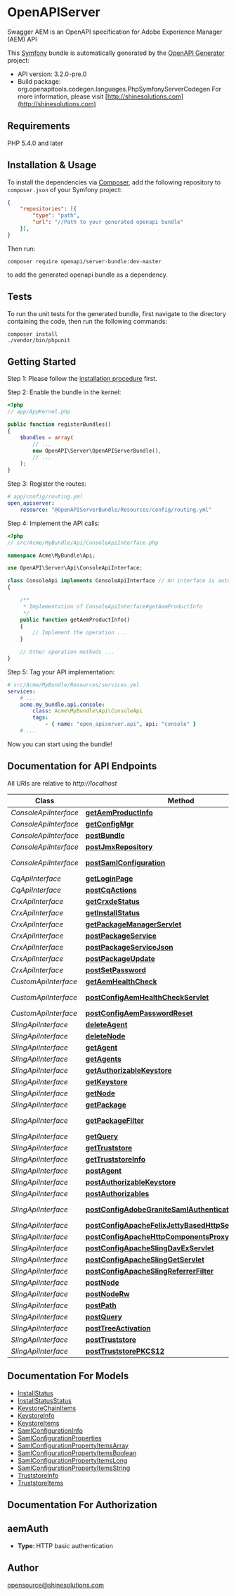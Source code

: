 # OpenAPIServer
Swagger AEM is an OpenAPI specification for Adobe Experience Manager (AEM) API

This [Symfony](https://symfony.com/) bundle is automatically generated by the [OpenAPI Generator](https://openapi-generator.tech) project:

- API version: 3.2.0-pre.0
- Build package: org.openapitools.codegen.languages.PhpSymfonyServerCodegen
For more information, please visit [http://shinesolutions.com](http://shinesolutions.com)

## Requirements

PHP 5.4.0 and later

## Installation & Usage

To install the dependencies via [Composer](http://getcomposer.org/), add the following repository to `composer.json` of your Symfony project:

```json
{
    "repositories": [{
        "type": "path",
        "url": "//Path to your generated openapi bundle"
    }],
}
```

Then run:

```
composer require openapi/server-bundle:dev-master
```

to add the generated openapi bundle as a dependency.

## Tests

To run the unit tests for the generated bundle, first navigate to the directory containing the code, then run the following commands:

```
composer install
./vendor/bin/phpunit
```


## Getting Started

Step 1: Please follow the [installation procedure](#installation--usage) first.

Step 2: Enable the bundle in the kernel:

```php
<?php
// app/AppKernel.php

public function registerBundles()
{
    $bundles = array(
        // ...
        new OpenAPI\Server\OpenAPIServerBundle(),
        // ...
    );
}
```

Step 3: Register the routes:

```yaml
# app/config/routing.yml
open_apiserver:
    resource: "@OpenAPIServerBundle/Resources/config/routing.yml"
```

Step 4: Implement the API calls:

```php
<?php
// src/Acme/MyBundle/Api/ConsoleApiInterface.php

namespace Acme\MyBundle\Api;

use OpenAPI\Server\Api\ConsoleApiInterface;

class ConsoleApi implements ConsoleApiInterface // An interface is autogenerated
{

    /**
     * Implementation of ConsoleApiInterface#getAemProductInfo
     */
    public function getAemProductInfo()
    {
        // Implement the operation ...
    }

    // Other operation methods ...
}
```

Step 5: Tag your API implementation:

```yaml
# src/Acme/MyBundle/Resources/services.yml
services:
    # ...
    acme.my_bundle.api.console:
        class: Acme\MyBundle\Api\ConsoleApi
        tags:
            - { name: "open_apiserver.api", api: "console" }
    # ...
```

Now you can start using the bundle!


## Documentation for API Endpoints

All URIs are relative to *http://localhost*

Class | Method | HTTP request | Description
------------ | ------------- | ------------- | -------------
*ConsoleApiInterface* | [**getAemProductInfo**](Resources/docs/Api/ConsoleApiInterface.md#getaemproductinfo) | **GET** /system/console/status-productinfo.json | 
*ConsoleApiInterface* | [**getConfigMgr**](Resources/docs/Api/ConsoleApiInterface.md#getconfigmgr) | **GET** /system/console/configMgr | 
*ConsoleApiInterface* | [**postBundle**](Resources/docs/Api/ConsoleApiInterface.md#postbundle) | **POST** /system/console/bundles/{name} | 
*ConsoleApiInterface* | [**postJmxRepository**](Resources/docs/Api/ConsoleApiInterface.md#postjmxrepository) | **POST** /system/console/jmx/com.adobe.granite:type&#x3D;Repository/op/{action} | 
*ConsoleApiInterface* | [**postSamlConfiguration**](Resources/docs/Api/ConsoleApiInterface.md#postsamlconfiguration) | **POST** /system/console/configMgr/com.adobe.granite.auth.saml.SamlAuthenticationHandler | 
*CqApiInterface* | [**getLoginPage**](Resources/docs/Api/CqApiInterface.md#getloginpage) | **GET** /libs/granite/core/content/login.html | 
*CqApiInterface* | [**postCqActions**](Resources/docs/Api/CqApiInterface.md#postcqactions) | **POST** /.cqactions.html | 
*CrxApiInterface* | [**getCrxdeStatus**](Resources/docs/Api/CrxApiInterface.md#getcrxdestatus) | **GET** /crx/server/crx.default/jcr:root/.1.json | 
*CrxApiInterface* | [**getInstallStatus**](Resources/docs/Api/CrxApiInterface.md#getinstallstatus) | **GET** /crx/packmgr/installstatus.jsp | 
*CrxApiInterface* | [**getPackageManagerServlet**](Resources/docs/Api/CrxApiInterface.md#getpackagemanagerservlet) | **GET** /crx/packmgr/service/script.html | 
*CrxApiInterface* | [**postPackageService**](Resources/docs/Api/CrxApiInterface.md#postpackageservice) | **POST** /crx/packmgr/service.jsp | 
*CrxApiInterface* | [**postPackageServiceJson**](Resources/docs/Api/CrxApiInterface.md#postpackageservicejson) | **POST** /crx/packmgr/service/.json/{path} | 
*CrxApiInterface* | [**postPackageUpdate**](Resources/docs/Api/CrxApiInterface.md#postpackageupdate) | **POST** /crx/packmgr/update.jsp | 
*CrxApiInterface* | [**postSetPassword**](Resources/docs/Api/CrxApiInterface.md#postsetpassword) | **POST** /crx/explorer/ui/setpassword.jsp | 
*CustomApiInterface* | [**getAemHealthCheck**](Resources/docs/Api/CustomApiInterface.md#getaemhealthcheck) | **GET** /system/health | 
*CustomApiInterface* | [**postConfigAemHealthCheckServlet**](Resources/docs/Api/CustomApiInterface.md#postconfigaemhealthcheckservlet) | **POST** /apps/system/config/com.shinesolutions.healthcheck.hc.impl.ActiveBundleHealthCheck | 
*CustomApiInterface* | [**postConfigAemPasswordReset**](Resources/docs/Api/CustomApiInterface.md#postconfigaempasswordreset) | **POST** /apps/system/config/com.shinesolutions.aem.passwordreset.Activator | 
*SlingApiInterface* | [**deleteAgent**](Resources/docs/Api/SlingApiInterface.md#deleteagent) | **DELETE** /etc/replication/agents.{runmode}/{name} | 
*SlingApiInterface* | [**deleteNode**](Resources/docs/Api/SlingApiInterface.md#deletenode) | **DELETE** /{path}/{name} | 
*SlingApiInterface* | [**getAgent**](Resources/docs/Api/SlingApiInterface.md#getagent) | **GET** /etc/replication/agents.{runmode}/{name} | 
*SlingApiInterface* | [**getAgents**](Resources/docs/Api/SlingApiInterface.md#getagents) | **GET** /etc/replication/agents.{runmode}.-1.json | 
*SlingApiInterface* | [**getAuthorizableKeystore**](Resources/docs/Api/SlingApiInterface.md#getauthorizablekeystore) | **GET** /{intermediatePath}/{authorizableId}.ks.json | 
*SlingApiInterface* | [**getKeystore**](Resources/docs/Api/SlingApiInterface.md#getkeystore) | **GET** /{intermediatePath}/{authorizableId}/keystore/store.p12 | 
*SlingApiInterface* | [**getNode**](Resources/docs/Api/SlingApiInterface.md#getnode) | **GET** /{path}/{name} | 
*SlingApiInterface* | [**getPackage**](Resources/docs/Api/SlingApiInterface.md#getpackage) | **GET** /etc/packages/{group}/{name}-{version}.zip | 
*SlingApiInterface* | [**getPackageFilter**](Resources/docs/Api/SlingApiInterface.md#getpackagefilter) | **GET** /etc/packages/{group}/{name}-{version}.zip/jcr:content/vlt:definition/filter.tidy.2.json | 
*SlingApiInterface* | [**getQuery**](Resources/docs/Api/SlingApiInterface.md#getquery) | **GET** /bin/querybuilder.json | 
*SlingApiInterface* | [**getTruststore**](Resources/docs/Api/SlingApiInterface.md#gettruststore) | **GET** /etc/truststore/truststore.p12 | 
*SlingApiInterface* | [**getTruststoreInfo**](Resources/docs/Api/SlingApiInterface.md#gettruststoreinfo) | **GET** /libs/granite/security/truststore.json | 
*SlingApiInterface* | [**postAgent**](Resources/docs/Api/SlingApiInterface.md#postagent) | **POST** /etc/replication/agents.{runmode}/{name} | 
*SlingApiInterface* | [**postAuthorizableKeystore**](Resources/docs/Api/SlingApiInterface.md#postauthorizablekeystore) | **POST** /{intermediatePath}/{authorizableId}.ks.html | 
*SlingApiInterface* | [**postAuthorizables**](Resources/docs/Api/SlingApiInterface.md#postauthorizables) | **POST** /libs/granite/security/post/authorizables | 
*SlingApiInterface* | [**postConfigAdobeGraniteSamlAuthenticationHandler**](Resources/docs/Api/SlingApiInterface.md#postconfigadobegranitesamlauthenticationhandler) | **POST** /apps/system/config/com.adobe.granite.auth.saml.SamlAuthenticationHandler.config | 
*SlingApiInterface* | [**postConfigApacheFelixJettyBasedHttpService**](Resources/docs/Api/SlingApiInterface.md#postconfigapachefelixjettybasedhttpservice) | **POST** /apps/system/config/org.apache.felix.http | 
*SlingApiInterface* | [**postConfigApacheHttpComponentsProxyConfiguration**](Resources/docs/Api/SlingApiInterface.md#postconfigapachehttpcomponentsproxyconfiguration) | **POST** /apps/system/config/org.apache.http.proxyconfigurator.config | 
*SlingApiInterface* | [**postConfigApacheSlingDavExServlet**](Resources/docs/Api/SlingApiInterface.md#postconfigapacheslingdavexservlet) | **POST** /apps/system/config/org.apache.sling.jcr.davex.impl.servlets.SlingDavExServlet | 
*SlingApiInterface* | [**postConfigApacheSlingGetServlet**](Resources/docs/Api/SlingApiInterface.md#postconfigapacheslinggetservlet) | **POST** /apps/system/config/org.apache.sling.servlets.get.DefaultGetServlet | 
*SlingApiInterface* | [**postConfigApacheSlingReferrerFilter**](Resources/docs/Api/SlingApiInterface.md#postconfigapacheslingreferrerfilter) | **POST** /apps/system/config/org.apache.sling.security.impl.ReferrerFilter | 
*SlingApiInterface* | [**postNode**](Resources/docs/Api/SlingApiInterface.md#postnode) | **POST** /{path}/{name} | 
*SlingApiInterface* | [**postNodeRw**](Resources/docs/Api/SlingApiInterface.md#postnoderw) | **POST** /{path}/{name}.rw.html | 
*SlingApiInterface* | [**postPath**](Resources/docs/Api/SlingApiInterface.md#postpath) | **POST** /{path}/ | 
*SlingApiInterface* | [**postQuery**](Resources/docs/Api/SlingApiInterface.md#postquery) | **POST** /bin/querybuilder.json | 
*SlingApiInterface* | [**postTreeActivation**](Resources/docs/Api/SlingApiInterface.md#posttreeactivation) | **POST** /etc/replication/treeactivation.html | 
*SlingApiInterface* | [**postTruststore**](Resources/docs/Api/SlingApiInterface.md#posttruststore) | **POST** /libs/granite/security/post/truststore | 
*SlingApiInterface* | [**postTruststorePKCS12**](Resources/docs/Api/SlingApiInterface.md#posttruststorepkcs12) | **POST** /etc/truststore | 


## Documentation For Models

 - [InstallStatus](Resources/docs/Model/InstallStatus.md)
 - [InstallStatusStatus](Resources/docs/Model/InstallStatusStatus.md)
 - [KeystoreChainItems](Resources/docs/Model/KeystoreChainItems.md)
 - [KeystoreInfo](Resources/docs/Model/KeystoreInfo.md)
 - [KeystoreItems](Resources/docs/Model/KeystoreItems.md)
 - [SamlConfigurationInfo](Resources/docs/Model/SamlConfigurationInfo.md)
 - [SamlConfigurationProperties](Resources/docs/Model/SamlConfigurationProperties.md)
 - [SamlConfigurationPropertyItemsArray](Resources/docs/Model/SamlConfigurationPropertyItemsArray.md)
 - [SamlConfigurationPropertyItemsBoolean](Resources/docs/Model/SamlConfigurationPropertyItemsBoolean.md)
 - [SamlConfigurationPropertyItemsLong](Resources/docs/Model/SamlConfigurationPropertyItemsLong.md)
 - [SamlConfigurationPropertyItemsString](Resources/docs/Model/SamlConfigurationPropertyItemsString.md)
 - [TruststoreInfo](Resources/docs/Model/TruststoreInfo.md)
 - [TruststoreItems](Resources/docs/Model/TruststoreItems.md)


## Documentation For Authorization


## aemAuth

- **Type**: HTTP basic authentication


## Author

opensource@shinesolutions.com


